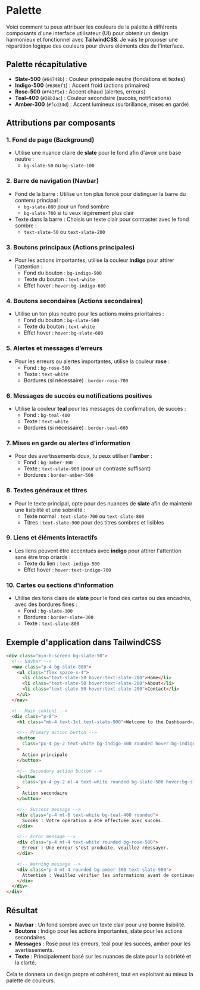 # Palette

Voici comment tu peux attribuer les couleurs de la palette à différents
composants d'une interface utilisateur (UI) pour obtenir un design harmonieux et
fonctionnel avec **TailwindCSS**. Je vais te proposer une répartition logique
des couleurs pour divers éléments clés de l'interface.

## Palette récapitulative

- **Slate-500** (`#64748b`) : Couleur principale neutre (fondations et textes)
- **Indigo-500** (`#6366f1`) : Accent froid (actions primaires)
- **Rose-500** (`#f43f5e`) : Accent chaud (alertes, erreurs)
- **Teal-400** (`#38b2ac`) : Couleur secondaire (succès, notifications)
- **Amber-300** (`#fcd34d`) : Accent lumineux (surbrillance, mises en garde)

## Attributions par composants

### 1. **Fond de page (Background)**

- Utilise une nuance claire de **slate** pour le fond afin d'avoir une base
  neutre :
  - `bg-slate-50` ou `bg-slate-100`

### 2. **Barre de navigation (Navbar)**

- Fond de la barre : Utilise un ton plus foncé pour distinguer la barre du
  contenu principal :
  - `bg-slate-800` pour un fond sombre
  - `bg-slate-700` si tu veux légèrement plus clair
- Texte dans la barre : Choisis un texte clair pour contraster avec le fond
  sombre :
  - `text-slate-50` ou `text-slate-200`

### 3. **Boutons principaux (Actions principales)**

- Pour les actions importantes, utilise la couleur **indigo** pour attirer
  l'attention :
  - Fond du bouton : `bg-indigo-500`
  - Texte du bouton : `text-white`
  - Effet hover : `hover:bg-indigo-600`

### 4. **Boutons secondaires (Actions secondaires)**

- Utilise un ton plus neutre pour les actions moins prioritaires :
  - Fond du bouton : `bg-slate-500`
  - Texte du bouton : `text-white`
  - Effet hover : `hover:bg-slate-600`

### 5. **Alertes et messages d’erreurs**

- Pour les erreurs ou alertes importantes, utilise la couleur **rose** :
  - Fond : `bg-rose-500`
  - Texte : `text-white`
  - Bordures (si nécessaire) : `border-rose-700`

### 6. **Messages de succès ou notifications positives**

- Utilise la couleur **teal** pour les messages de confirmation, de succès :
  - Fond : `bg-teal-400`
  - Texte : `text-white`
  - Bordures (si nécessaire) : `border-teal-600`

### 7. **Mises en garde ou alertes d’information**

- Pour des avertissements doux, tu peux utiliser l'**amber** :
  - Fond : `bg-amber-300`
  - Texte : `text-slate-900` (pour un contraste suffisant)
  - Bordures : `border-amber-500`

### 8. **Textes généraux et titres**

- Pour le texte principal, opte pour des nuances de **slate** afin de maintenir
  une lisibilité et une sobriété :
  - Texte normal : `text-slate-700` ou `text-slate-800`
  - Titres : `text-slate-900` pour des titres sombres et lisibles

### 9. **Liens et éléments interactifs**

- Les liens peuvent être accentués avec **indigo** pour attirer l'attention sans
  être trop criards :
  - Texte du lien : `text-indigo-500`
  - Effet hover : `hover:text-indigo-700`

### 10. **Cartes ou sections d'information**

- Utilise des tons clairs de **slate** pour le fond des cartes ou des encadrés,
  avec des bordures fines :
  - Fond : `bg-slate-100`
  - Bordures : `border-slate-300`
  - Texte : `text-slate-800`

## Exemple d'application dans TailwindCSS

```html
<div class="min-h-screen bg-slate-50">
  <!-- Navbar -->
  <nav class="p-4 bg-slate-800">
    <ul class="flex space-x-4">
      <li class="text-slate-50 hover:text-slate-200">Home</li>
      <li class="text-slate-50 hover:text-slate-200">About</li>
      <li class="text-slate-50 hover:text-slate-200">Contact</li>
    </ul>
  </nav>

  <!-- Main content -->
  <div class="p-8">
    <h1 class="mb-4 text-3xl text-slate-900">Welcome to the Dashboard</h1>

    <!-- Primary action button -->
    <button
      class="px-4 py-2 text-white bg-indigo-500 rounded hover:bg-indigo-600"
    >
      Action principale
    </button>

    <!-- Secondary action button -->
    <button
      class="px-4 py-2 ml-4 text-white rounded bg-slate-500 hover:bg-slate-600"
    >
      Action secondaire
    </button>

    <!-- Success message -->
    <div class="p-4 mt-6 text-white bg-teal-400 rounded">
      Succès : Votre opération a été effectuée avec succès.
    </div>

    <!-- Error message -->
    <div class="p-4 mt-4 text-white rounded bg-rose-500">
      Erreur : Une erreur s'est produite, veuillez réessayer.
    </div>

    <!-- Warning message -->
    <div class="p-4 mt-4 rounded bg-amber-300 text-slate-900">
      Attention : Veuillez vérifier les informations avant de continuer.
    </div>
  </div>
</div>
```

## Résultat

- **Navbar** : Un fond sombre avec un texte clair pour une bonne lisibilité.
- **Boutons** : Indigo pour les actions importantes, slate pour les actions
  secondaires.
- **Messages** : Rose pour les erreurs, teal pour les succès, amber pour les
  avertissements.
- **Texte** : Principalement basé sur les nuances de slate pour la sobriété et
  la clarté.

Cela te donnera un design propre et cohérent, tout en exploitant au mieux la
palette de couleurs.

